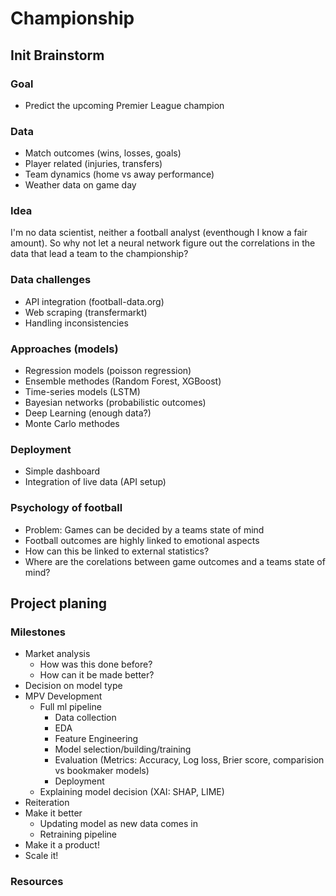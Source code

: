# Championship

## Init Brainstorm

### Goal
- Predict the upcoming Premier League champion

### Data
- Match outcomes (wins, losses, goals)
- Player related (injuries, transfers)
- Team dynamics (home vs away performance)
- Weather data on game day

### Idea
I'm no data scientist, neither a football analyst (eventhough I know a fair amount). So why not let a neural network figure out the correlations in the data that lead a team to the championship?

### Data challenges
- API integration (football-data.org)
- Web scraping (transfermarkt)
- Handling inconsistencies 

### Approaches (models)
- Regression models (poisson regression)
- Ensemble methodes (Random Forest, XGBoost)
- Time-series models (LSTM)
- Bayesian networks (probabilistic outcomes)
- Deep Learning (enough data?)
- Monte Carlo methodes

### Deployment
- Simple dashboard
- Integration of live data (API setup)

### Psychology of football
- Problem: Games can be decided by a teams state of mind 
- Football outcomes are highly linked to emotional aspects
- How can this be linked to external statistics?
- Where are the corelations between game outcomes and a teams state of mind?

## Project planing

### Milestones
- Market analysis
  - How was this done before?
  - How can it be made better?
- Decision on model type
- MPV Development
  - Full ml pipeline
    - Data collection
    - EDA
    - Feature Engineering
    - Model selection/building/training
    - Evaluation (Metrics: Accuracy, Log loss, Brier score, comparision vs bookmaker models)
    - Deployment
  - Explaining model decision (XAI: SHAP, LIME)
- Reiteration
- Make it better
  - Updating model as new data comes in
  - Retraining pipeline
- Make it a product!
- Scale it!


### Resources
